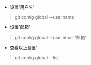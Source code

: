 - 设置'用户名'
> git config global --user.name 
- 设置'邮箱'
> git config global --user.email '邮箱'
- 查看以上设置'
> git config global --list  
